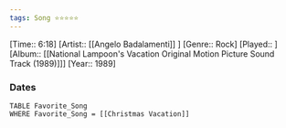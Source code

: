 ```yaml
---
tags: Song ⭐⭐⭐⭐⭐ 
---
```

[Time:: 6:18]
[Artist:: [[Angelo Badalamenti]] ]
[Genre:: Rock]
[Played:: ]
[Album:: [[National Lampoon's Vacation Original Motion Picture Sound Track (1989)]]]
[Year:: 1989]
### Dates
````dataview
TABLE Favorite_Song
WHERE Favorite_Song = [[Christmas Vacation]]
````